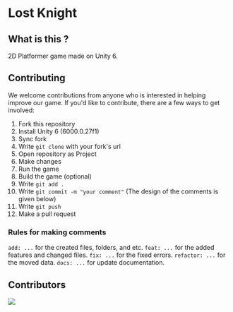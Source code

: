 # Lost Knight

## What is this ? 
2D Platformer game made on Unity 6.

## Contributing
We welcome contributions from anyone who is interested in helping improve our game. If you'd like to contribute, there are a few ways to get involved:
1. Fork this repository
2. Install Unity 6 (6000.0.27f1)
3. Sync fork
4. Write ```git clone``` with your fork's url
5. Open repository as Project
6. Make changes
7. Run the game
8. Build the game (optional)
9. Write ```git add .```
10. Write ```git commit -m "your comment"``` (The design of the comments is given below)
11. Write ```git push```
12. Make a pull request
    
### Rules for making comments
```add: ...``` for the created files, folders, and etc.
```feat: ...``` for the added features and changed files.
```fix: ...``` for the fixed errors.
```refactor: ...``` for the moved data.
```docs: ...``` for update documentation.

## Contributors
<a href="https://github.com/Vansh0ter/UnityPlatformProj/graphs/contributors">
  <img src="https://contrib.rocks/image?repo=Vansh0ter/UnityPlatformProj" />
</a>
